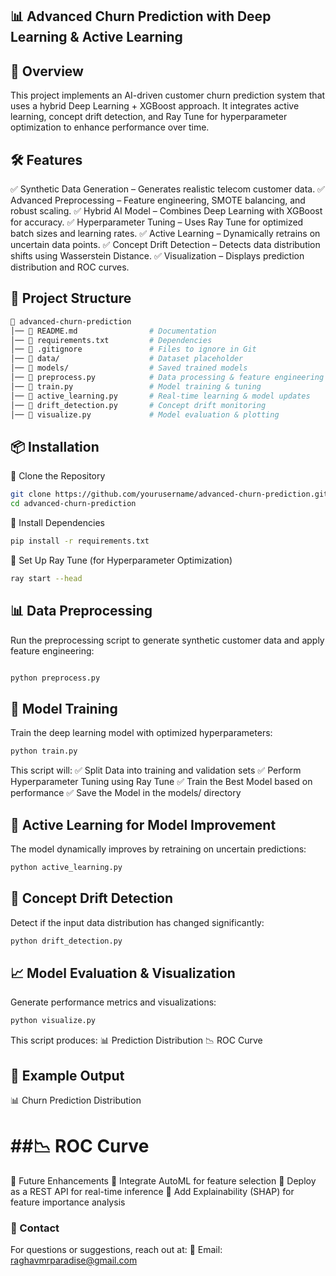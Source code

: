 ## 📊 Advanced Churn Prediction with Deep Learning & Active Learning

## 🚀 Overview

This project implements an AI-driven customer churn prediction system that uses a hybrid Deep Learning + XGBoost approach. It integrates active learning, concept drift detection, and Ray Tune for hyperparameter optimization to enhance performance over time.

## 🛠️ Features

✅ Synthetic Data Generation – Generates realistic telecom customer data.
✅ Advanced Preprocessing – Feature engineering, SMOTE balancing, and robust scaling.
✅ Hybrid AI Model – Combines Deep Learning with XGBoost for accuracy.
✅ Hyperparameter Tuning – Uses Ray Tune for optimized batch sizes and learning rates.
✅ Active Learning – Dynamically retrains on uncertain data points.
✅ Concept Drift Detection – Detects data distribution shifts using Wasserstein Distance.
✅ Visualization – Displays prediction distribution and ROC curves.

## 📂 Project Structure
```bash
📁 advanced-churn-prediction
│── 📄 README.md                # Documentation  
│── 📄 requirements.txt         # Dependencies  
│── 📄 .gitignore               # Files to ignore in Git  
│── 📂 data/                    # Dataset placeholder  
│── 📂 models/                  # Saved trained models  
│── 📄 preprocess.py            # Data processing & feature engineering  
│── 📄 train.py                 # Model training & tuning  
│── 📄 active_learning.py       # Real-time learning & model updates  
│── 📄 drift_detection.py       # Concept drift monitoring  
│── 📄 visualize.py             # Model evaluation & plotting
```

## 📦 Installation
🔹 Clone the Repository
```bash
git clone https://github.com/yourusername/advanced-churn-prediction.git
cd advanced-churn-prediction
```

🔹 Install Dependencies
```bash
pip install -r requirements.txt
```

🔹 Set Up Ray Tune (for Hyperparameter Optimization)
```bash
ray start --head
```

## 📊 Data Preprocessing

Run the preprocessing script to generate synthetic customer data and apply feature engineering:

```bash

python preprocess.py
```

## 🤖 Model Training

Train the deep learning model with optimized hyperparameters:

```bash
python train.py
```

This script will:
✅ Split Data into training and validation sets
✅ Perform Hyperparameter Tuning using Ray Tune
✅ Train the Best Model based on performance
✅ Save the Model in the models/ directory

## 🧠 Active Learning for Model Improvement

The model dynamically improves by retraining on uncertain predictions:

```bash
python active_learning.py
```

## 📡 Concept Drift Detection

Detect if the input data distribution has changed significantly:

```bash
python drift_detection.py
```

## 📈 Model Evaluation & Visualization

Generate performance metrics and visualizations:

```bash
python visualize.py
```

This script produces:
📊 Prediction Distribution
📉 ROC Curve

## 📜 Example Output

📊 Churn Prediction Distribution

# ##📉 ROC Curve

📌 Future Enhancements
🚀 Integrate AutoML for feature selection
🚀 Deploy as a REST API for real-time inference
🚀 Add Explainability (SHAP) for feature importance analysis


### 📮 Contact

For questions or suggestions, reach out at:
📧 Email: raghavmrparadise@gmail.com
